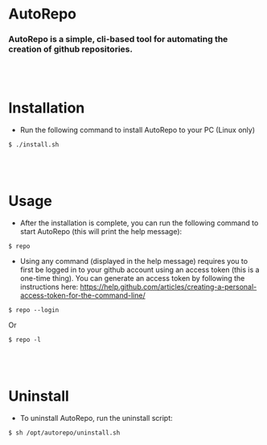 # AutoRepo

### AutoRepo is a simple, cli-based tool for automating the creation of github repositories.

<br/><br/>

# Installation

- Run the following command to install AutoRepo to your PC (Linux only)

```
$ ./install.sh
```

<br/><br/>

# Usage

- After the installation is complete, you can run the following command to start AutoRepo (this will print the help message):

```
$ repo
```

- Using any command (displayed in the help message) requires you to first be logged in to your github account using an access token (this is a one-time thing). You can generate an access token by following the instructions here: <a href="https://help.github.com/articles/creating-a-personal-access-token-for-the-command-line/">https://help.github.com/articles/creating-a-personal-access-token-for-the-command-line/</a>

```
$ repo --login
```

Or

```
$ repo -l
```

<br/><br/>

# Uninstall

- To uninstall AutoRepo, run the uninstall script:

```
$ sh /opt/autorepo/uninstall.sh
```
